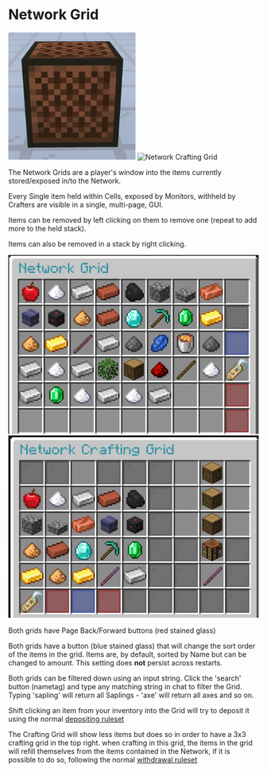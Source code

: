 # Network Grid

![Network Grid](../../.gitbook/assets/networks/tile_network_grid_1.png) ![Network Crafting Grid](../../.gitbook/assets/tile\_network\_grid\_2.png)

The Network Grids are a player's window into the items currently stored/exposed in/to the Network.

Every Single item held within Cells, exposed by Monitors, withheld by Crafters are visible in a single, multi-page, GUI.

Items can be removed by left clicking on them to remove one (repeat to add more to the held stack).

Items can also be removed in a stack by right clicking.

![Normal Grid GUI](../../.gitbook/assets/networks/demo_gui_grid_normal.png) ![Crafting Grid GUI](../../.gitbook/assets/networks/demo_gui_grid_crafting.png)

Both grids have Page Back/Forward buttons (red stained glass)

Both grids have a button (blue stained glass) that will change the sort order of the items in the grid. Items are, by default, sorted by Name but can be changed to amount. This setting does **not** persist across restarts.

Both grids can be filtered down using an input string. Click the 'search' button (nametag) and type any matching string in chat to filter the Grid. Typing 'sapling' will return all Saplings - 'axe' will return all axes and so on.

Shift clicking an item from your inventory into the Grid will try to deposit it using the normal [depositing ruleset](../basics/item-deposit-withdrawal.md#depositing)

The Crafting Grid will show less items but does so in order to have a 3x3 crafting grid in the top right. when crafting in this grid, the items in the grid will refill themselves from the items contained in the Network, if it is possible to do so, following the normal [withdrawal ruleset](../basics/item-deposit-withdrawal.md#withdrawal)
